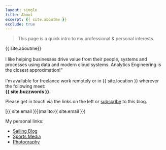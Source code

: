 ```yaml
---
layout: single
title: About
excerpt: {{ site.aboutme }} 
exclude: true
---
```


> This page is a quick intro to my professional & personal interests. 

{{ site.aboutme}}
<br>
<br>
I like helping businesses drive value from their people, systems and processes using data and modern cloud systems. Analytics Engineering is the closest approximation!"
<br>
<br>
I'm available for freelance work remotely or in {{ site.location }} wherever the following meet: 
<br>
<b>{{ site.buzzwords }}.</b>

Please get in touch via the links on the left or [subscribe](/feed.xml) to this blog.

[{{ site.email }}](mailto:{{ site.email }})

My personal links:
* [Sailing Blog](/sailing/)
* [Sports Media](/sports/)
* [Photography](/photos/)



